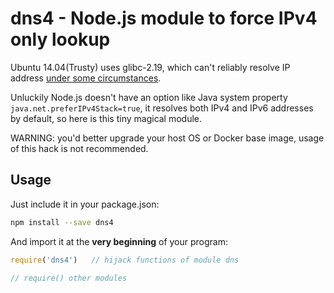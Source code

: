 # dns4 - Node.js module to force IPv4 only lookup

Ubuntu 14.04(Trusty) uses glibc-2.19, which can't reliably resolve IP
address [under some circumstances](https://github.com/coredns/coredns/issues/2802).

Unluckily Node.js doesn't have an option like Java system property `java.net.preferIPv4Stack=true`,
it resolves both IPv4 and IPv6 addresses by default, so here is this tiny magical module.

WARNING: you'd better upgrade your host OS or Docker base image, usage of this hack is not recommended.

## Usage

Just include it in your package.json:

```bash
npm install --save dns4
```

And import it at the **very beginning** of your program:

```javascript
require('dns4')   // hijack functions of module dns

// require() other modules
```

